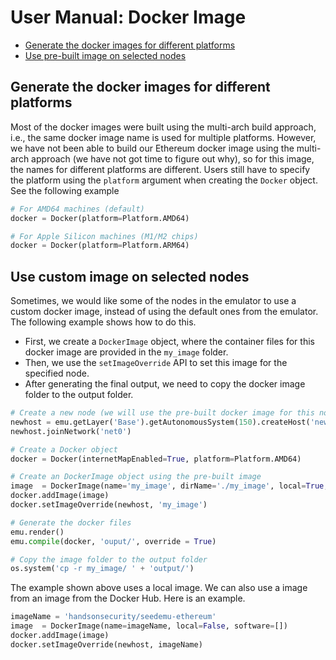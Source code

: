 # User Manual: Docker Image

- [Generate the docker images for different platforms](#platform)
- [Use pre-built image on selected nodes](#prebuilt-image)



<a id="platform"></a>
## Generate the docker images for different platforms

Most of the docker images were built using the multi-arch build approach,
i.e., the same docker image name is used for multiple platforms. 
However, we have not been able to build our Ethereum docker image
using the multi-arch approach (we have not got time to figure out why),
so for this image, the names for different platforms are different. 
Users still have to specify the platform using the `platform` 
argument when creating the `Docker` object. See the following 
example

```python
# For AMD64 machines (default)
docker = Docker(platform=Platform.AMD64)

# For Apple Silicon machines (M1/M2 chips)
docker = Docker(platform=Platform.ARM64)
```


<a id="custom-image"></a>
## Use custom image on selected nodes

Sometimes, we would like some of the nodes in the emulator to use
a custom docker image, instead of using the default ones from the emulator. 
The following example shows how to do this. 

 - First, we create a `DockerImage` object, where the container files 
   for this docker image are provided in the `my_image` folder. 
 - Then, we use the `setImageOverride` API to set this image for the specified node. 
 - After generating the final output, we need to copy the docker image folder 
   to the output folder. 


```python
# Create a new node (we will use the pre-built docker image for this node)
newhost = emu.getLayer('Base').getAutonomousSystem(150).createHost('new_host')
newhost.joinNetwork('net0')

# Create a Docker object
docker = Docker(internetMapEnabled=True, platform=Platform.AMD64)

# Create an DockerImage object using the pre-built image 
image  = DockerImage(name='my_image', dirName='./my_image', local=True, software=[])
docker.addImage(image)
docker.setImageOverride(newhost, 'my_image')

# Generate the docker files
emu.render()
emu.compile(docker, 'ouput/', override = True)

# Copy the image folder to the output folder
os.system('cp -r my_image/ ' + 'output/')
```

The example shown above uses a local image. We can also use a image from 
an image from the Docker Hub. Here is an example. 

```python
imageName = 'handsonsecurity/seedemu-ethereum'
image  = DockerImage(name=imageName, local=False, software=[])
docker.addImage(image)
docker.setImageOverride(newhost, imageName)
```

